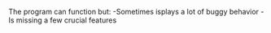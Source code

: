 The program can function but:
-Sometimes isplays a lot of buggy behavior
-Is missing a few crucial features
